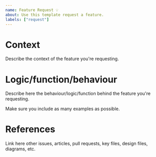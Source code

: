 ```yaml
---
name: Feature Request 💡
about: Use this template request a feature.
labels: ["request"]
---
```


# Context
Describe the context of the feature you're requesting.

# Logic/function/behaviour
Describe here the behaviour/logic/function behind the feature you're requesting.

Make sure you include as many examples as possible.

# References
Link here other issues, articles, pull requests, key files, design files, diagrams, etc.